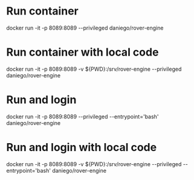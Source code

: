 
# Run container
docker run -it -p 8089:8089 --privileged daniego/rover-engine

# Run container with local code
docker run -it -p 8089:8089 -v ${PWD}:/srv/rover-engine --privileged daniego/rover-engine

# Run and login
docker run -it -p 8089:8089 --privileged --entrypoint='bash' daniego/rover-engine

# Run and login with local code
docker run -it -p 8089:8089 -v ${PWD}:/srv/rover-engine --privileged --entrypoint='bash' daniego/rover-engine
